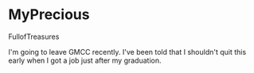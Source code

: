 # MyPrecious
FullofTreasures


I'm going to leave GMCC recently.
I've been told that I shouldn't quit this early when I got a job just after my graduation. 
